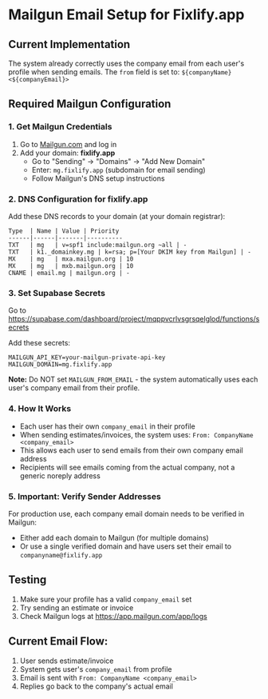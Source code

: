 # Mailgun Email Setup for Fixlify.app

## Current Implementation
The system already correctly uses the company email from each user's profile when sending emails. The `from` field is set to: `${companyName} <${companyEmail}>`

## Required Mailgun Configuration

### 1. Get Mailgun Credentials
1. Go to [Mailgun.com](https://www.mailgun.com) and log in
2. Add your domain: **fixlify.app** 
   - Go to "Sending" → "Domains" → "Add New Domain"
   - Enter: `mg.fixlify.app` (subdomain for email sending)
   - Follow Mailgun's DNS setup instructions

### 2. DNS Configuration for fixlify.app
Add these DNS records to your domain (at your domain registrar):

```
Type  | Name | Value | Priority
------|------|-------|----------
TXT   | mg   | v=spf1 include:mailgun.org ~all | -
TXT   | k1._domainkey.mg | k=rsa; p=[Your DKIM key from Mailgun] | -
MX    | mg   | mxa.mailgun.org | 10
MX    | mg   | mxb.mailgun.org | 10
CNAME | email.mg | mailgun.org | -
```

### 3. Set Supabase Secrets
Go to https://supabase.com/dashboard/project/mqppvcrlvsgrsqelglod/functions/secrets

Add these secrets:
```
MAILGUN_API_KEY=your-mailgun-private-api-key
MAILGUN_DOMAIN=mg.fixlify.app
```

**Note:** Do NOT set `MAILGUN_FROM_EMAIL` - the system automatically uses each user's company email from their profile.

### 4. How It Works
- Each user has their own `company_email` in their profile
- When sending estimates/invoices, the system uses: `From: CompanyName <company_email>`
- This allows each user to send emails from their own company email address
- Recipients will see emails coming from the actual company, not a generic noreply address

### 5. Important: Verify Sender Addresses
For production use, each company email domain needs to be verified in Mailgun:
- Either add each domain to Mailgun (for multiple domains)
- Or use a single verified domain and have users set their email to `companyname@fixlify.app`

## Testing
1. Make sure your profile has a valid `company_email` set
2. Try sending an estimate or invoice
3. Check Mailgun logs at https://app.mailgun.com/app/logs

## Current Email Flow:
1. User sends estimate/invoice
2. System gets user's `company_email` from profile
3. Email is sent with `From: CompanyName <company_email>`
4. Replies go back to the company's actual email
